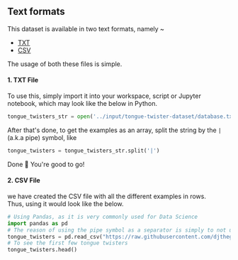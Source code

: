 ## Text formats
This dataset is available in two text formats, namely ~
* [TXT](./database.txt)
* [CSV](./database.csv)
                               
The usage of both these files is simple.       
#### 1. TXT File
To use this, simply import it into your workspace, script or Jupyter notebook, which may look like the below in Python.
```py
tongue_twisters_str = open('../input/tongue-twister-dataset/database.txt', 'rb').read().decode(encoding='utf-8')
```
After that's done, to get the examples as an array, split the string by the `|` (a.k.a pipe) symbol, like 
```py
tongue_twisters = tongue_twisters_str.split('|')
```
Done 🎉 You're good to go!                          
#### 2. CSV File
we have created the CSV file with all the different examples in rows.               
Thus, using it would look like the below.
```py
# Using Pandas, as it is very commonly used for Data Science
import pandas as pd
# The reason of using the pipe symbol as a separator is simply to not use the default comma, as the data contains a few commas.
tongue_twisters = pd.read_csv("https://raw.githubusercontent.com/djthegr8/tongue-twisters/main/dataset/Text%20Formats/database.csv",sep="|", header=None)
# To see the first few tongue twisters
tongue_twisters.head()
```
